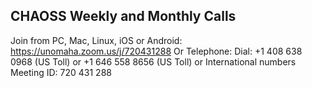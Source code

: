 ## CHAOSS Weekly and Monthly Calls

Join from PC, Mac, Linux, iOS or Android: https://unomaha.zoom.us/j/720431288
Or Telephone:
Dial: +1 408 638 0968 (US Toll) or +1 646 558 8656 (US Toll) or International numbers
Meeting ID: 720 431 288
